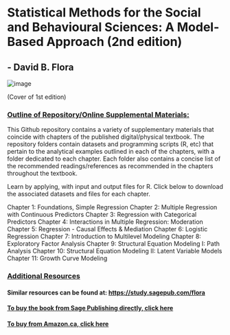 # Statistical Methods for the Social and Behavioural Sciences: A Model-Based Approach (2nd edition)
## - David B. Flora

![image](https://github.com/sperkovic/Flora---Statistical-Methods-for-the-Social-and-Behavioural-Sciences-2ndEdition/assets/119066291/b5688b39-aaa4-4663-90a1-e5b0d2d78f62)

  (Cover of 1st edition)

### <ins> Outline of Repository/Online Supplemental Materials: <ins> 

This Github repository contains a variety of supplementary materials that coincide with chapters of the published digital/physical textbook.
The repository folders contain datasets and programming scripts (R, etc) that pertain to the analytical examples outlined in each of the chapters, with a folder dedicated to each chapter.
Each folder also contains a concise list of the recommended readings/references as recommended in the chapters throughout the textbook.

Learn by applying, with input and output files for R. Click below to download the associated datasets and files for each chapter.

Chapter 1: Foundations, Simple Regression
Chapter 2: Multiple Regression with Continuous Predictors
Chapter 3: Regression with Categorical Predictors
Chapter 4: Interactions in Multiple Regression:  Moderation
Chapter 5: Regression - Causal Effects & Mediation
Chapter 6: Logistic Regression
Chapter 7: Introduction to Multilevel Modeling
Chapter 8: Exploratory Factor Analysis
Chapter 9: Structural Equation Modeling I: Path Analysis
Chapter 10: Structural Equation Modeling II: Latent Variable Models
Chapter 11: Growth Curve Modeling

### <ins>  Additional Resources <ins> 

#### Similar resources can be found at: https://study.sagepub.com/flora

#### [To buy the book from Sage Publishing directly, click here](https://study.sagepub.com/researchmethods/statistics/flora-statistical-methods-for-the-social-and-behavioural-sciences)

#### [To buy from Amazon.ca, click here](https://www.amazon.ca/Statistical-Methods-Social-Behavioural-Sciences/dp/1446269833/ref=sr_1_1?crid=9R15LWT7I2WB&dib=eyJ2IjoiMSJ9.nb5i6TGYGvhFEU5aIYQPnRUP6WvHNUusgilROpljPOPI-ty_pdQrlgx2IS0JU9ADTaVinxa174JG8VxwL-_8Phw6OtS1PZKVFv_aqpwr2uombRp123BlkEZDXGCoFBo8Im02_Tz39rOH7zeuVsWIr7nIZ4rH0HtR7lgRaLHlg5Y8ug_iEkA62Bl192Bt4Muhw87O2Up_hvh0lpgt8ADQDZb09TVG1o_sACTGetDtACLjPnCrXubtlylCKiI7qsVjfVaZc5eJ-VslmErj8p9YsSOu2gcFofCHLosVMda2K-E.K8q9EPxyoLUtrVoMZz5bwYcOQem-THqmbCjuxW-_b3Q&dib_tag=se&keywords=statistical+methods+for+social+and+behavioural+sciences&qid=1724707973&sprefix=statistical+methods+for+social+and+behavioural+science%2Caps%2C87&sr=8-1)
